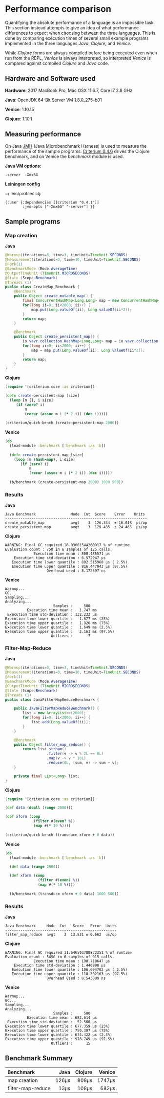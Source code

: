 # Performance comparison


Quantifying the absolute performance of a language is an impossible task. This 
section instead attempts to give an idea of what performance differences to 
expect when choosing between the three languages. This is done by comparing
execution times of several small example programs implemented in the three 
languages *Java*, *Clojure*, and *Venice*.

While *Clojure* forms are always compiled before being executed even when run 
from the REPL, *Venice* is always interpreted, so interpreted *Venice* is
compared against compiled *Clojure* and *Java* code.


## Hardware and Software used

**Hardware**: 2017 MacBook Pro, Mac OSX 11.6.7, Core i7 2.8 GHz

**Java**: OpenJDK 64-Bit Server VM 1.8.0_275-b01

**Venice**: 1.10.15

**Clojure**: 1.10.1



## Measuring performance

On Java [JMH](https://github.com/openjdk/jmh) (Java Microbenchmark Harness) is used
to measure the performance of the sample programs. [Criterium 0.4.6](https://github.com/hugoduncan/criterium) 
drives the Clojure benchmark, and on Venice the *benchmark* module is used.

**Java VM options:** 

```text
-server  -Xmx6G
```

**Leiningen config**

~/.lein/profiles.clj:

```text
{:user {:dependencies [[criterium "0.4.1"]]
        :jvm-opts ["-Xmx6G" "-server"] }}
```


## Sample programs

### Map creation

**Java**

```java
@Warmup(iterations=3, time=3, timeUnit=TimeUnit.SECONDS)
@Measurement(iterations=3, time=10, timeUnit=TimeUnit.SECONDS)
@Fork(1)
@BenchmarkMode (Mode.AverageTime)
@OutputTimeUnit (TimeUnit.MICROSECONDS)
@State (Scope.Benchmark)
@Threads (1)
public class CreateMap_Benchmark {
    @Benchmark
    public Object create_mutable_map() {
        final ConcurrentHashMap<Long,Long> map = new ConcurrentHashMap<>();
        for(long ii=0; ii<2000; ii++) {
            map.put(Long.valueOf(ii), Long.valueOf(ii*2));
        }
        return map;
    }

    @Benchmark
    public Object create_persistent_map() {
        io.vavr.collection.HashMap<Long,Long> map = io.vavr.collection.HashMap.empty();
        for(long ii=0; ii<2000; ii++) {
            map = map.put(Long.valueOf(ii), Long.valueOf(ii*2));
        }
        return map;
    }
}
```

**Clojure**

```clojure
(require '[criterium.core :as criterium])

(defn create−persistent-map [size] 
  (loop [m {}, i size]
     (if (zero? i)
         m
         (recur (assoc m i (* 2 i)) (dec i)))))
         
(criterium/quick-bench (create−persistent-map 2000))
```

**Venice**

```clojure
(do
  (load-module :benchmark ['benchmark :as 'b])
  
  (defn create−persistent-map [size] 
    (loop [m (hash-map), i size]
       (if (zero? i)
           m
           (recur (assoc m i (* 2 i)) (dec i)))))
         
  (b/benchmark (create−persistent-map 2000) 1000 500))
```

### Results

**Java**

```text
Java Benchmark                Mode  Cnt  Score    Error    Units
-----------------------------------------------------------------
create_mutable_map            avgt    3  126.334  ± 16.018  µs/op
create_persistent_map         avgt    3  129.435  ± 24.465  µs/op
```

**Clojure**

```text
WARNING: Final GC required 18.03001544260917 % of runtime
Evaluation count : 750 in 6 samples of 125 calls.
             Execution time mean : 808.485571 µs
    Execution time std-deviation : 6.572947 µs
   Execution time lower quantile : 802.515968 µs ( 2.5%)
   Execution time upper quantile : 816.447943 µs (97.5%)
                   Overhead used : 8.172397 ns
```

**Venice**

```text
Warmup...
GC...
Sampling...
Analyzing...
                      Samples :     500
          Execution time mean :   1.747 ms
 Execution time std-deviation : 132.233 µs
Execution time lower quartile :   1.677 ms (25%)
Execution time upper quartile :   1.826 ms (75%)
Execution time lower quantile :   1.649 ms (2.5%)
Execution time upper quantile :   2.163 ms (97.5%)
                     Outliers :       7
```


### Filter-Map-Reduce

**Java**

```java
@Warmup(iterations=3, time=3, timeUnit=TimeUnit.SECONDS)
@Measurement(iterations=3, time=10, timeUnit=TimeUnit.SECONDS)
@Fork(1)
@BenchmarkMode (Mode.AverageTime)
@OutputTimeUnit (TimeUnit.MICROSECONDS)
@State (Scope.Benchmark)
@Threads (1)
public class JavaFilterMapReduceBenchmark {

    public JavaFilterMapReduceBenchmark() {
        list = new ArrayList<>(2000);
        for(long ii=0; ii<2000; ii++) {
            list.add(Long.valueOf(ii));
        }
    }

    @Benchmark
    public Object filter_map_reduce() {
        return list.stream()
                   .filter(v -> v % 2L == 0L)
                   .map(v -> v * 10L)
                   .reduce(0L, (sum, v) -> sum + v);
    }

    private final List<Long> list;
}
```

**Clojure**

```clojure
(require '[criterium.core :as criterium])

(def data (doall (range 2000)))

(def xform (comp
             (filter #(even? %))
             (map #(* 10 %))))
         
(criterium/quick-bench (transduce xform + 0 data))
```

**Venice**

```clojure
(do
  (load-module :benchmark ['benchmark :as 'b])
  
  (def data (range 2000))

  (def xform (comp
               (filter #(even? %))
               (map #(* 10 %))))
                        
  (b/benchmark (transduce xform + 0 data) 1000 500))
```

### Results

**Java**

```text
Java Benchmark     Mode  Cnt   Score   Error  Units
---------------------------------------------------
filter_map_reduce  avgt    3  13.831 ± 0.662  us/op
```

**Clojure**

```text
WARNING: Final GC required 11.646503780833351 % of runtime
Evaluation count : 5490 in 6 samples of 915 calls.
             Execution time mean : 108.718647 µs
    Execution time std-deviation : 1.446998 µs
   Execution time lower quantile : 106.694702 µs ( 2.5%)
   Execution time upper quantile : 110.302163 µs (97.5%)
                   Overhead used : 8.543009 ns
```

**Venice**

```text
Warmup...
GC...
Sampling...
Analyzing...
                      Samples :     500
          Execution time mean : 682.614 µs
 Execution time std-deviation :  52.560 µs
Execution time lower quartile : 677.359 µs (25%)
Execution time upper quartile : 750.307 µs (75%)
Execution time lower quantile : 674.422 µs (2.5%)
Execution time upper quantile : 978.749 µs (97.5%)
                     Outliers :      15
```

## Benchmark Summary

| Benchmark               |  Java |  Clojure |  Venice |
| :---                    |  ---: |     ---: |    ---: |
| map creation            | 126µs |    808µs |  1747µs |
| filter-map-reduce       |  13µs |    108µs |   682µs |



